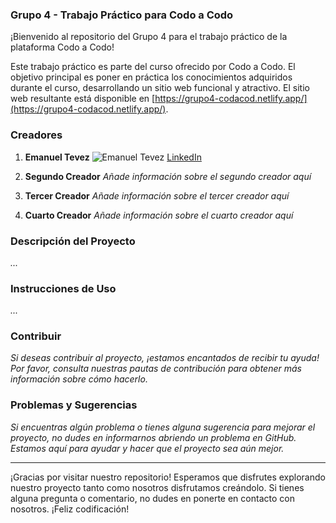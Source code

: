 ### Grupo 4 - Trabajo Práctico para Codo a Codo

¡Bienvenido al repositorio del Grupo 4 para el trabajo práctico de la plataforma Codo a Codo!

Este trabajo práctico es parte del curso ofrecido por Codo a Codo. El objetivo principal es poner en práctica los conocimientos adquiridos durante el curso, desarrollando un sitio web funcional y atractivo. El sitio web resultante está disponible en [https://grupo4-codacod.netlify.app/](https://grupo4-codacod.netlify.app/).

### Creadores

1. **Emanuel Tevez**
   ![Emanuel Tevez]([https://path-a-la-imagen.com](https://github.com/account))
   [LinkedIn](https://www.linkedin.com/in/emanuel-juli%C3%A1n-tevez)

2. **Segundo Creador**
   *Añade información sobre el segundo creador aquí*

3. **Tercer Creador**
   *Añade información sobre el tercer creador aquí*

4. **Cuarto Creador**
   *Añade información sobre el cuarto creador aquí*

### Descripción del Proyecto

*...*

### Instrucciones de Uso

*...*

### Contribuir

*Si deseas contribuir al proyecto, ¡estamos encantados de recibir tu ayuda! Por favor, consulta nuestras pautas de contribución para obtener más información sobre cómo hacerlo.*

### Problemas y Sugerencias

*Si encuentras algún problema o tienes alguna sugerencia para mejorar el proyecto, no dudes en informarnos abriendo un problema en GitHub. Estamos aquí para ayudar y hacer que el proyecto sea aún mejor.*

---

¡Gracias por visitar nuestro repositorio! Esperamos que disfrutes explorando nuestro proyecto tanto como nosotros disfrutamos creándolo. Si tienes alguna pregunta o comentario, no dudes en ponerte en contacto con nosotros. ¡Feliz codificación!
